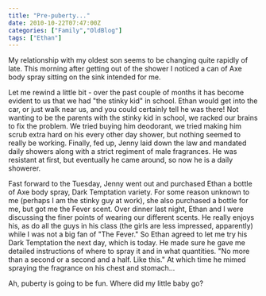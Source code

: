 ```yaml
---
title: "Pre-puberty..."
date: 2010-10-22T07:47:00Z
categories: ["Family","OldBlog"]
tags: ["Ethan"]
---
```


My relationship with my oldest son seems to be changing quite rapidly of late.  This morning after getting out of the shower I noticed a can of Axe body spray sitting on the sink intended for me.  

Let me rewind a little bit - over the past couple of months it has become evident to us that we had "the stinky kid" in school.  Ethan would get into the car, or just walk near us, and you could certainly tell he was there!  Not wanting to be the parents with the stinky kid in school, we racked our brains to fix the problem.  We tried buying him deodorant, we tried making him scrub extra hard on his every other day shower, but nothing seemed to really be working.  Finally, fed up, Jenny laid down the law and mandated daily showers along with a strict regiment of male fragrances.  He was resistant at first, but eventually he came around, so now he is a daily showerer.

Fast forward to the Tuesday, Jenny went out and purchased Ethan a bottle of Axe body spray, Dark Temptation variety.  For some reason unknown to me (perhaps I am the stinky guy at work), she also purchased a bottle for me, but got me the Fever scent.  Over dinner last night, Ethan and I were discussing the finer points of wearing our different scents.  He really enjoys his, as do all the guys in his class (the girls are less impressed, apparently) while I was not a big fan of "The Fever."  So Ethan agreed to let me try his Dark Temptation the next day, which is today.  He made sure he gave me detailed instructions of where to spray it and in what quantities.  "No more than a second or a second and a half.  Like this."  At which time he mimed spraying the fragrance on his chest and stomach...

Ah, puberty is going to be fun.  Where did my little baby go?
